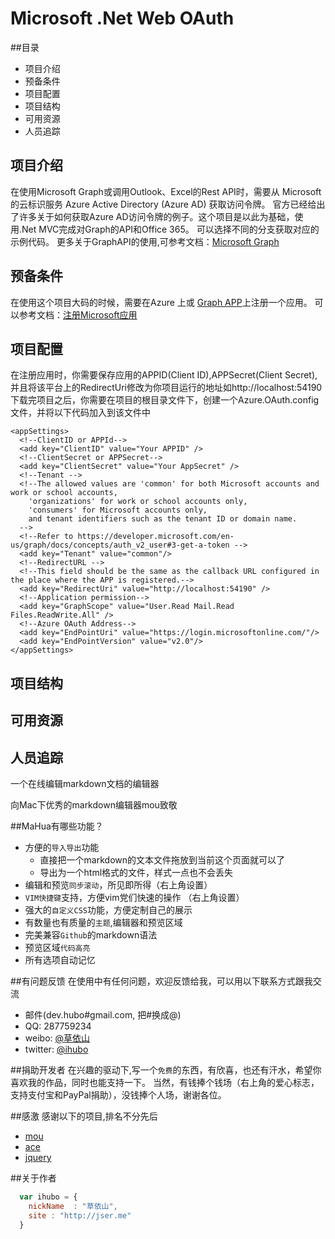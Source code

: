 # Microsoft .Net Web OAuth

##目录

* 项目介绍
* 预备条件
* 项目配置
* 项目结构
* 可用资源
* 人员追踪

## 项目介绍

在使用Microsoft Graph或调用Outlook、Excel的Rest API时，需要从 Microsoft 的云标识服务 Azure Active Directory (Azure AD) 获取访问令牌。
官方已经给出了许多关于如何获取Azure AD访问令牌的例子。这个项目是以此为基础，使用.Net MVC完成对Graph的API和Office 365。
可以选择不同的分支获取对应的示例代码。
更多关于GraphAPI的使用,可参考文档：[Microsoft Graph](https://developer.microsoft.com/zh-cn/graph/docs/concepts/overview)

## 预备条件

在使用这个项目大码的时候，需要在Azure 上或 [Graph APP](https://apps.dev.microsoft.com)上注册一个应用。
可以参考文档：[注册Microsoft应用](https://developer.microsoft.com/zh-cn/graph/docs/concepts/aspnetmvc#register-the-application)


## 项目配置
在注册应用时，你需要保存应用的APPID(Client ID),APPSecret(Client Secret),并且将该平台上的RedirectUri修改为你项目运行的地址如http://localhost:54190
下载完项目之后，你需要在项目的根目录文件下，创建一个Azure.OAuth.config文件，并将以下代码加入到该文件中

```
<appSettings>
  <!--ClientID or APPId-->
  <add key="ClientID" value="Your APPID" />
  <!--ClientSecret or APPSecret-->
  <add key="ClientSecret" value="Your AppSecret" />
  <!--Tenant -->
  <!--The allowed values are 'common' for both Microsoft accounts and work or school accounts, 
    'organizations' for work or school accounts only, 
    'consumers' for Microsoft accounts only, 
    and tenant identifiers such as the tenant ID or domain name. 
  -->
  <!--Refer to https://developer.microsoft.com/en-us/graph/docs/concepts/auth_v2_user#3-get-a-token -->
  <add key="Tenant" value="common"/>
  <!--RedirectURL -->
  <!--This field should be the same as the callback URL configured in the place where the APP is registered.-->
  <add key="RedirectUri" value="http://localhost:54190" />
  <!--Application permission-->
  <add key="GraphScope" value="User.Read Mail.Read Files.ReadWrite.All" />
  <!--Azure OAuth Address-->
  <add key="EndPointUri" value="https://login.microsoftonline.com/"/>
  <add key="EndPointVersion" value="v2.0"/>
</appSettings>
```



## 项目结构



## 可用资源



## 人员追踪
一个在线编辑markdown文档的编辑器

向Mac下优秀的markdown编辑器mou致敬

##MaHua有哪些功能？

* 方便的`导入导出`功能
    *  直接把一个markdown的文本文件拖放到当前这个页面就可以了
    *  导出为一个html格式的文件，样式一点也不会丢失
* 编辑和预览`同步滚动`，所见即所得（右上角设置）
* `VIM快捷键`支持，方便vim党们快速的操作 （右上角设置）
* 强大的`自定义CSS`功能，方便定制自己的展示
* 有数量也有质量的`主题`,编辑器和预览区域
* 完美兼容`Github`的markdown语法
* 预览区域`代码高亮`
* 所有选项自动记忆

##有问题反馈
在使用中有任何问题，欢迎反馈给我，可以用以下联系方式跟我交流

* 邮件(dev.hubo#gmail.com, 把#换成@)
* QQ: 287759234
* weibo: [@草依山](http://weibo.com/ihubo)
* twitter: [@ihubo](http://twitter.com/ihubo)

##捐助开发者
在兴趣的驱动下,写一个`免费`的东西，有欣喜，也还有汗水，希望你喜欢我的作品，同时也能支持一下。
当然，有钱捧个钱场（右上角的爱心标志，支持支付宝和PayPal捐助），没钱捧个人场，谢谢各位。

##感激
感谢以下的项目,排名不分先后

* [mou](http://mouapp.com/) 
* [ace](http://ace.ajax.org/)
* [jquery](http://jquery.com)

##关于作者

```javascript
  var ihubo = {
    nickName  : "草依山",
    site : "http://jser.me"
  }
```